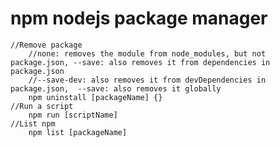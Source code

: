 # npm  nodejs package manager
    //Remove package
        //none: removes the module from node_modules, but not package.json, --save: also removes it from dependencies in package.json  
        //--save-dev: also removes it from devDependencies in package.json,  --save: also removes it globally
        npm uninstall [packageName] {}
    //Run a script
        npm run [scriptName]	    
    //List npm
        npm list [packageName]




               













